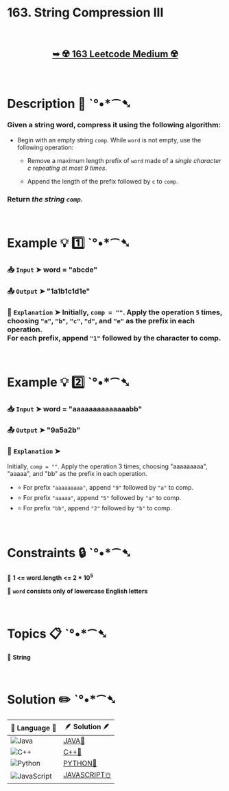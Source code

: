 # 163. String Compression III

</br>

<h2 align="center"> 

<a href="https://leetcode.com/problems/string-compression-iii/description/?envType=daily-question&envId=2024-11-04"><strong>➥ ☢️ 163 Leetcode Medium ☢️ </strong></a>
</h2>

</br>

# Description 📜 ˋ°•*⁀➷

### Given a string word, compress it using the following algorithm:

- Begin with an empty string `comp`. While `word` is not empty, use the following operation:
  - Remove a maximum length prefix of `word` made of a *single character c repeating at most 9 times*.

  - Append the length of the prefix followed by `c` to `comp`.

### Return *the string `comp`*.

</br>

# Example 💡 1️⃣ ˋ°•*⁀➷

  ### 📥 `Input`  ➤ word = "abcde"

  ### 📤 `Output`  ➤  "1a1b1c1d1e"

  ### 🔦 `Explanation`  ➤ Initially, `comp = ""`. Apply the operation `5` times, choosing `"a"`, `"b"`, `"c"`, `"d"`, and `"e"` as the prefix in each operation.</br> For each prefix, append `"1"` followed by the character to comp.

</br>

# Example 💡 2️⃣ ˋ°•*⁀➷

  ### 📥 `Input` ➤ word = "aaaaaaaaaaaaaabb"

  ### 📤 `Output`  ➤  "9a5a2b"

  ### 🔦 `Explanation` ➤ 

Initially, `comp = ""`. Apply the operation 3 times, choosing "aaaaaaaaa", "aaaaa", and "bb" as the prefix in each operation.

- ⭐ For prefix `"aaaaaaaaa"`, append `"9"` followed by `"a"` to comp.
- ⭐ For prefix `"aaaaa"`, append `"5"` followed by `"a"` to comp.
- ⭐ For prefix `"bb"`, append `"2"` followed by `"b"` to comp.

</br>

# Constraints 🔒 ˋ°•*⁀➷

🔹 **1 <= word.length <= 2 * 10<sup>5</sup>** </br>

🔹 **`word` consists only of lowercase English letters** </br>

</br>

# Topics 📋 ˋ°•*⁀➷

🔸 **String**  </br>

</br>

# Solution ✏️ ˋ°•*⁀➷

| 📒 Language 📒  | 🪶 Solution 🪶 |
| ------------- | ------------- |
|  ![Java](https://img.shields.io/badge/java-%23ED8B00.svg?style=for-the-badge&logo=openjdk&logoColor=white)  | [JAVA🍁]() |
|  ![C++](https://img.shields.io/badge/c++-%2300599C.svg?style=for-the-badge&logo=c%2B%2B&logoColor=white)  | [C++🎲]()  |
|  ![Python](https://img.shields.io/badge/python-3670A0?style=for-the-badge&logo=python&logoColor=ffdd54)    | [PYTHON🍰]() |
| ![JavaScript](https://img.shields.io/badge/javascript-%23323330.svg?style=for-the-badge&logo=javascript&logoColor=%23F7DF1E)   | [JAVASCRIPT☃️]() |


